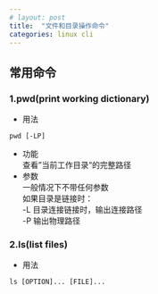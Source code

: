 ```yaml
---
# layout: post
title:  "文件和目录操作命令"
categories: linux cli
---
```

## 

## 常用命令

### 1.pwd(print working dictionary)
* 用法
```shell
pwd [-LP]
```
* 功能  
查看”当前工作目录“的完整路径
* 参数  
一般情况下不带任何参数  
如果目录是链接时：  
-L 目录连接链接时，输出连接路径  
-P 输出物理路径

### 2.ls(list files)
* 用法
```
ls [OPTION]... [FILE]...
```
